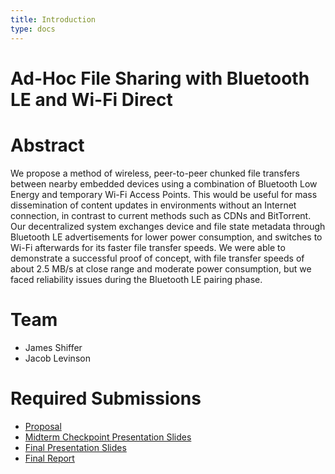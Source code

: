 ```yaml
---
title: Introduction
type: docs
---
```


# Ad-Hoc File Sharing with Bluetooth LE and Wi-Fi Direct

# Abstract

We propose a method of wireless, peer-to-peer chunked file transfers between nearby embedded devices using a combination of Bluetooth Low Energy and temporary Wi-Fi Access Points. This would be useful for mass dissemination of content updates in environments without an Internet connection, in contrast to current methods such as CDNs and BitTorrent. Our decentralized system exchanges device and file state metadata through Bluetooth LE advertisements for lower power consumption, and switches to Wi-Fi afterwards for its faster file transfer speeds. We were able to demonstrate a successful proof of concept, with file transfer speeds of about 2.5 MB/s at close range and moderate power consumption, but we faced reliability issues during the Bluetooth LE pairing phase.

# Team

* James Shiffer
* Jacob Levinson

# Required Submissions

* [Proposal](overview/project_proposal)
* [Midterm Checkpoint Presentation Slides](https://docs.google.com/presentation/d/1AAKBD53QhlYzido0T_tEvFvtnW23WoNDHx5tFFdH0XM/edit?usp=sharing)
* [Final Presentation Slides](https://docs.google.com/presentation/d/1c3ugULnKPDGRCKcK4NMqzFAOIVpCIHyZHJ_CP6mhu5Y/edit?usp=sharing)
* [Final Report](overview/final_report)
